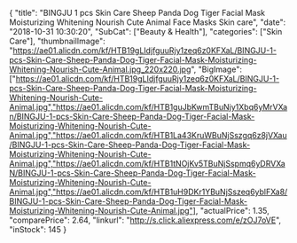 {
	"title": "BINGJU 1 pcs Skin Care Sheep Panda Dog Tiger Facial Mask Moisturizing Whitening Nourish Cute Animal Face Masks Skin care",
	"date": "2018-10-31 10:30:20",
	"SubCat": ["Beauty & Health"],
	"categories": ["Skin Care"],
	"thumbnailImage": "https://ae01.alicdn.com/kf/HTB19gLIdjfguuRjy1zeq6z0KFXaL/BINGJU-1-pcs-Skin-Care-Sheep-Panda-Dog-Tiger-Facial-Mask-Moisturizing-Whitening-Nourish-Cute-Animal.jpg_220x220.jpg",
	"BigImage": ["https://ae01.alicdn.com/kf/HTB19gLIdjfguuRjy1zeq6z0KFXaL/BINGJU-1-pcs-Skin-Care-Sheep-Panda-Dog-Tiger-Facial-Mask-Moisturizing-Whitening-Nourish-Cute-Animal.jpg","https://ae01.alicdn.com/kf/HTB1guJbKwmTBuNjy1Xbq6yMrVXan/BINGJU-1-pcs-Skin-Care-Sheep-Panda-Dog-Tiger-Facial-Mask-Moisturizing-Whitening-Nourish-Cute-Animal.jpg","https://ae01.alicdn.com/kf/HTB1La43KruWBuNjSszgq6z8jVXau/BINGJU-1-pcs-Skin-Care-Sheep-Panda-Dog-Tiger-Facial-Mask-Moisturizing-Whitening-Nourish-Cute-Animal.jpg","https://ae01.alicdn.com/kf/HTB1tNOjKv5TBuNjSspmq6yDRVXaN/BINGJU-1-pcs-Skin-Care-Sheep-Panda-Dog-Tiger-Facial-Mask-Moisturizing-Whitening-Nourish-Cute-Animal.jpg","https://ae01.alicdn.com/kf/HTB1uH9DKr1YBuNjSszeq6yblFXa8/BINGJU-1-pcs-Skin-Care-Sheep-Panda-Dog-Tiger-Facial-Mask-Moisturizing-Whitening-Nourish-Cute-Animal.jpg"],
	"actualPrice": 1.35,
	"comparePrice": 2.64,
	"linkurl": "http://s.click.aliexpress.com/e/zOJ7oVE",
	"inStock": 145
}
